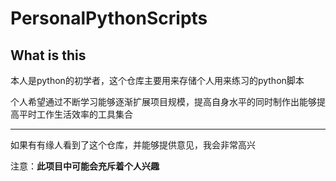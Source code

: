 # PersonalPythonScripts

## What is this

本人是python的初学者，这个仓库主要用来存储个人用来练习的python脚本

个人希望通过不断学习能够逐渐扩展项目规模，提高自身水平的同时制作出能够提高平时工作生活效率的工具集合

---

如果有有缘人看到了这个仓库，并能够提供意见，我会非常高兴

注意：**此项目中可能会充斥着个人兴趣**
